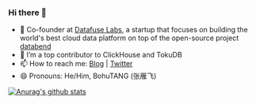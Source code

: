 ### Hi there 👋


- 🔭 Co-founder at [Datafuse Labs](https://github.com/datafuselabs/databend), a startup that focuses on building the world's best cloud data platform on top of the open-source project [databend](https://github.com/datafuselabs/databend)
- 👯 I’m a top contributor to ClickHouse and TokuDB
- 📫 How to reach me: [Blog](https://bohutang.me) | [Twitter](https://twitter.com/BohuTANG) 
- 😄 Pronouns: He/Him, BohuTANG (张雁飞)

[![Anurag's github stats](https://github-readme-stats.vercel.app/api?username=bohutang)](https://github.com/anuraghazra/github-readme-stats)

